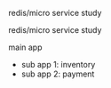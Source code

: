 redis/micro service study

redis/micro service study

main app
 - sub app 1: inventory
 - sub app 2: payment
  
